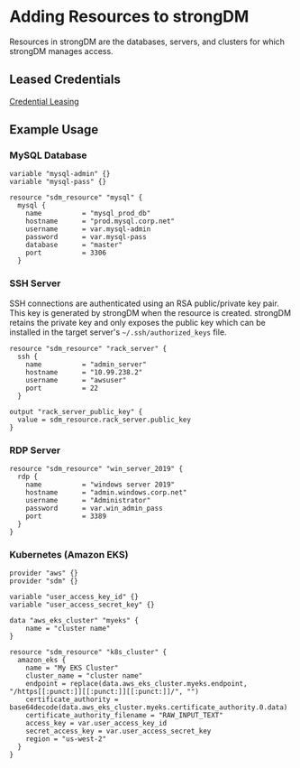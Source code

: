 # Adding Resources to strongDM

Resources in strongDM are the databases, servers, and clusters for which strongDM manages access.

## Leased Credentials

[Credential Leasing](https://www.strongdm.com/docs/architecture/leasing/)

## Example Usage

### MySQL Database

```hcl
variable "mysql-admin" {}
variable "mysql-pass" {}

resource "sdm_resource" "mysql" {
  mysql {
    name          = "mysql_prod_db"
    hostname      = "prod.mysql.corp.net"
    username      = var.mysql-admin
    password      = var.mysql-pass
    database      = "master"
    port          = 3306
  }
```

### SSH Server

SSH connections are authenticated using an RSA public/private key pair. This key is generated by strongDM when the resource is created. strongDM retains the private key and only exposes the public key which can be installed in the target server's `~/.ssh/authorized_keys` file.

```hcl
resource "sdm_resource" "rack_server" {
  ssh {
    name          = "admin_server"
    hostname      = "10.99.238.2"
    username      = "awsuser"
    port          = 22
  }

output "rack_server_public_key" {
  value = sdm_resource.rack_server.public_key
}
```

### RDP Server

```hcl
resource "sdm_resource" "win_server_2019" {
  rdp {
    name          = "windows server 2019"
    hostname      = "admin.windows.corp.net"
    username      = "Administrator"
    password      = var.win_admin_pass
    port          = 3389
  }
}
```

### Kubernetes (Amazon EKS)

```hcl
provider "aws" {}
provider "sdm" {}

variable "user_access_key_id" {}
variable "user_access_secret_key" {}

data "aws_eks_cluster" "myeks" {
    name = "cluster name"
}

resource "sdm_resource" "k8s_cluster" {
  amazon_eks {
    name = "My EKS Cluster"
    cluster_name = "cluster name"
    endpoint = replace(data.aws_eks_cluster.myeks.endpoint, "/https[[:punct:]][[:punct:]][[:punct:]]/", "")
    certificate_authority = base64decode(data.aws_eks_cluster.myeks.certificate_authority.0.data)
    certificate_authority_filename = "RAW_INPUT_TEXT"
    access_key = var.user_access_key_id
    secret_access_key = var.user_access_secret_key
    region = "us-west-2"
  }
}
```
